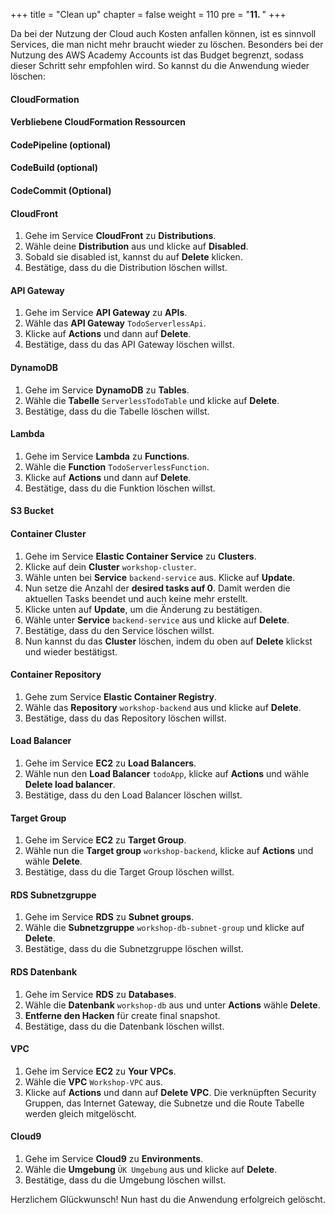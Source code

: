 +++
title = "Clean up"
chapter = false
weight = 110
pre = "<b>11. </b>"
+++

Da bei der Nutzung der Cloud auch Kosten anfallen können, ist es sinnvoll Services, die man nicht mehr braucht wieder zu löschen. Besonders bei der Nutzung des AWS Academy Accounts ist das Budget begrenzt, sodass dieser Schritt sehr empfohlen wird.
So kannst du die Anwendung wieder löschen:

#### CloudFormation

#### Verbliebene CloudFormation Ressourcen

#### CodePipeline (optional)

#### CodeBuild (optional)

#### CodeCommit (Optional)

#### CloudFront
1. Gehe im Service **CloudFront** zu **Distributions**.
2. Wähle deine **Distribution** aus und klicke auf **Disabled**.
3. Sobald sie disabled ist, kannst du auf **Delete** klicken.
4. Bestätige, dass du die Distribution löschen willst.

#### API Gateway
1. Gehe im Service **API Gateway** zu **APIs**.
2. Wähle das **API Gateway** ``TodoServerlessApi``.
3. Klicke auf **Actions** und dann auf **Delete**.
4. Bestätige, dass du das API Gateway löschen willst.

#### DynamoDB
1. Gehe im Service **DynamoDB** zu **Tables**.
2. Wähle die **Tabelle** ``ServerlessTodoTable`` und klicke auf **Delete**.
3. Bestätige, dass du die Tabelle löschen willst.

#### Lambda
1. Gehe im Service **Lambda** zu **Functions**.
2. Wähle die **Function** ``TodoServerlessFunction``.
3. Klicke auf **Actions** und dann auf **Delete**.
4. Bestätige, dass du die Funktion löschen willst.

#### S3 Bucket

#### Container Cluster
1.	Gehe im Service **Elastic Container Service** zu **Clusters**.
2.	Klicke auf dein **Cluster** ``workshop-cluster``.
3.	Wähle unten bei **Service** ``backend-service`` aus. Klicke auf **Update**.
4.	Nun setze die Anzahl der **desired tasks auf 0**. Damit werden die aktuellen Tasks beendet und auch keine mehr erstellt.
5.	Klicke unten auf **Update**, um die Änderung zu bestätigen.
6.	Wähle unter **Service** ``backend-service`` aus und klicke auf **Delete**.
7.	Bestätige, dass du den Service löschen willst.
8.	Nun kannst du das **Cluster** löschen, indem du oben auf **Delete** klickst und wieder bestätigst.

#### Container Repository
1.	Gehe zum Service **Elastic Container Registry**.
2.	Wähle das **Repository** ``workshop-backend`` aus und klicke auf **Delete**.
3.	Bestätige, dass du das Repository löschen willst.

#### Load Balancer
1.	Gehe im Service **EC2** zu **Load Balancers**.
2.	Wähle nun den **Load Balancer** ``todoApp``, klicke auf **Actions** und wähle **Delete load balancer**.
3.	Bestätige, dass du den Load Balancer löschen willst.

#### Target Group
1.	Gehe im Service **EC2** zu **Target Group**.
2.	Wähle nun die **Target group** ``workshop-backend``, klicke auf **Actions** und wähle **Delete**.
3.	Bestätige, dass du die Target Group löschen willst.

#### RDS Subnetzgruppe
1.	Gehe im Service **RDS** zu **Subnet groups**.
2.	Wähle die **Subnetzgruppe** ``workshop-db-subnet-group`` und klicke auf **Delete**.
3.	Bestätige, dass du die Subnetzgruppe löschen willst.

#### RDS Datenbank
1.	Gehe im Service **RDS** zu **Databases**.
2.	Wähle die **Datenbank** ``workshop-db`` aus und unter **Actions** wähle **Delete**.
3.	**Entferne den Hacken** für create final snapshot.
4.	Bestätige, dass du die Datenbank löschen willst.

#### VPC
1.	Gehe im Service **EC2** zu **Your VPCs**.
2.	Wähle die **VPC** ``Workshop-VPC`` aus.
3.	Klicke auf **Actions** und dann auf **Delete VPC**. Die verknüpften Security Gruppen, das Internet Gateway, die Subnetze und die Route Tabelle werden gleich mitgelöscht.

#### Cloud9
1. Gehe im Service **Cloud9** zu **Environments**.
2. Wähle die **Umgebung** ``ÜK Umgebung`` aus und klicke auf **Delete**.
3.	Bestätige, dass du die Umgebung löschen willst.

Herzlichem Glückwunsch! Nun hast du die Anwendung erfolgreich gelöscht.